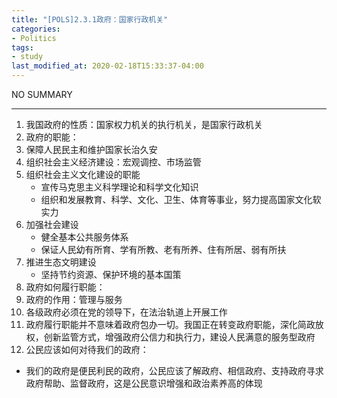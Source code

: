 ```yaml
---
title: "[POLS]2.3.1政府：国家行政机关"
categories:
- Politics
tags:
- study
last_modified_at: 2020-02-18T15:33:37-04:00
---
```


NO SUMMARY

***

1. 我国政府的性质：国家权力机关的执行机关，是国家行政机关
2. 政府的职能：
  1. 保障人民民主和维护国家长治久安
  2. 组织社会主义经济建设：宏观调控、市场监管
  3. 组织社会主义文化建设的职能
      * 宣传马克思主义科学理论和科学文化知识
      * 组织和发展教育、科学、文化、卫生、体育等事业，努力提高国家文化软实力
  4. 加强社会建设
      * 健全基本公共服务体系
      * 保证人民幼有所育、学有所教、老有所养、住有所居、弱有所扶
  5. 推进生态文明建设
      * 坚持节约资源、保护环境的基本国策
3. 政府如何履行职能：
  1. 政府的作用：管理与服务
  2. 各级政府必须在党的领导下，在法治轨道上开展工作
  3. 政府履行职能并不意味着政府包办一切。我国正在转变政府职能，深化简政放权，创新监管方式，增强政府公信力和执行力，建设人民满意的服务型政府
4. 公民应该如何对待我们的政府：
  * 我们的政府是便民利民的政府，公民应该了解政府、相信政府、支持政府寻求政府帮助、监督政府，这是公民意识增强和政治素养高的体现
    
 
